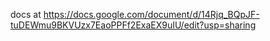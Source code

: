 docs at https://docs.google.com/document/d/14Rjq_BQpJF-tuDEWmu9BKVUzx7EaoPPFf2ExaEX9uIU/edit?usp=sharing